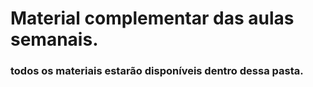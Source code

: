 # Material complementar das aulas semanais.
### todos os materiais estarão disponíveis dentro dessa pasta.
